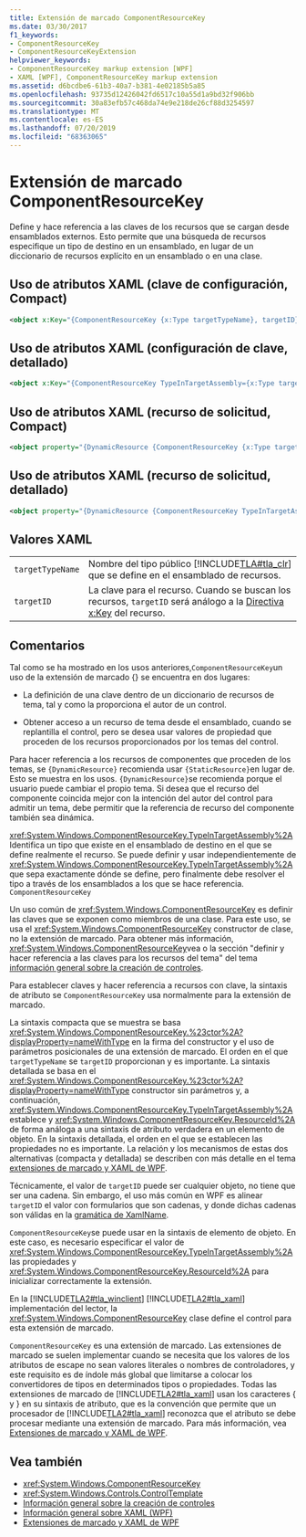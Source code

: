 ```yaml
---
title: Extensión de marcado ComponentResourceKey
ms.date: 03/30/2017
f1_keywords:
- ComponentResourceKey
- ComponentResourceKeyExtension
helpviewer_keywords:
- ComponentResourceKey markup extension [WPF]
- XAML [WPF], ComponentResourceKey markup extension
ms.assetid: d6bcdbe6-61b3-40a7-b381-4e02185b5a85
ms.openlocfilehash: 93735d12426042fd6517c10a55d1a9bd32f906bb
ms.sourcegitcommit: 30a83efb57c468da74e9e218de26cf88d3254597
ms.translationtype: MT
ms.contentlocale: es-ES
ms.lasthandoff: 07/20/2019
ms.locfileid: "68363065"
---
```

# <a name="componentresourcekey-markup-extension"></a>Extensión de marcado ComponentResourceKey
Define y hace referencia a las claves de los recursos que se cargan desde ensamblados externos. Esto permite que una búsqueda de recursos especifique un tipo de destino en un ensamblado, en lugar de un diccionario de recursos explícito en un ensamblado o en una clase.  
  
## <a name="xaml-attribute-usage-setting-key-compact"></a>Uso de atributos XAML (clave de configuración, Compact)  
  
```xml  
<object x:Key="{ComponentResourceKey {x:Type targetTypeName}, targetID}" .../>  
```  
  
## <a name="xaml-attribute-usage-setting-key-verbose"></a>Uso de atributos XAML (configuración de clave, detallado)  
  
```xml  
<object x:Key="{ComponentResourceKey TypeInTargetAssembly={x:Type targetTypeName}, ResourceID=targetID}" .../>  
```  
  
## <a name="xaml-attribute-usage-requesting-resource-compact"></a>Uso de atributos XAML (recurso de solicitud, Compact)  
  
```xml  
<object property="{DynamicResource {ComponentResourceKey {x:Type targetTypeName}, targetID}}" .../>  
```  
  
## <a name="xaml-attribute-usage-requesting-resource-verbose"></a>Uso de atributos XAML (recurso de solicitud, detallado)  
  
```xml  
<object property="{DynamicResource {ComponentResourceKey TypeInTargetAssembly={x:Type targetTypeName}, ResourceID=targetID}}" .../>  
```  
  
## <a name="xaml-values"></a>Valores XAML  
  
|||  
|-|-|  
|`targetTypeName`|Nombre del tipo público [!INCLUDE[TLA#tla_clr](../../../../includes/tlasharptla-clr-md.md)] que se define en el ensamblado de recursos.|  
|`targetID`|La clave para el recurso. Cuando se buscan los recursos, `targetID` será análogo a la [Directiva x:Key](../../xaml-services/x-key-directive.md) del recurso.|  
  
## <a name="remarks"></a>Comentarios  
 Tal como se ha mostrado en los usos anteriores,`ComponentResourceKey`un uso de la extensión de marcado {} se encuentra en dos lugares:  
  
- La definición de una clave dentro de un diccionario de recursos de tema, tal y como la proporciona el autor de un control.  
  
- Obtener acceso a un recurso de tema desde el ensamblado, cuando se replantilla el control, pero se desea usar valores de propiedad que proceden de los recursos proporcionados por los temas del control.  
  
 Para hacer referencia a los recursos de componentes que proceden de los temas, se `{DynamicResource}` recomienda usar `{StaticResource}`en lugar de. Esto se muestra en los usos. `{DynamicResource}`se recomienda porque el usuario puede cambiar el propio tema. Si desea que el recurso del componente coincida mejor con la intención del autor del control para admitir un tema, debe permitir que la referencia de recurso del componente también sea dinámica.  
  
 <xref:System.Windows.ComponentResourceKey.TypeInTargetAssembly%2A> Identifica un tipo que existe en el ensamblado de destino en el que se define realmente el recurso. Se puede definir y usar independientemente de <xref:System.Windows.ComponentResourceKey.TypeInTargetAssembly%2A> que sepa exactamente dónde se define, pero finalmente debe resolver el tipo a través de los ensamblados a los que se hace referencia. `ComponentResourceKey`  
  
 Un uso común de <xref:System.Windows.ComponentResourceKey> es definir las claves que se exponen como miembros de una clase. Para este uso, se usa el <xref:System.Windows.ComponentResourceKey> constructor de clase, no la extensión de marcado. Para obtener más información, <xref:System.Windows.ComponentResourceKey>vea o la sección "definir y hacer referencia a las claves para los recursos del tema" del tema [información general sobre la creación de controles](../controls/control-authoring-overview.md).  
  
 Para establecer claves y hacer referencia a recursos con clave, la sintaxis de atributo se `ComponentResourceKey` usa normalmente para la extensión de marcado.  
  
 La sintaxis compacta que se muestra se basa <xref:System.Windows.ComponentResourceKey.%23ctor%2A?displayProperty=nameWithType> en la firma del constructor y el uso de parámetros posicionales de una extensión de marcado. El orden en el que `targetTypeName` se `targetID` proporcionan y es importante. La sintaxis detallada se basa en el <xref:System.Windows.ComponentResourceKey.%23ctor%2A?displayProperty=nameWithType> constructor sin parámetros y, a continuación, <xref:System.Windows.ComponentResourceKey.TypeInTargetAssembly%2A> establece y <xref:System.Windows.ComponentResourceKey.ResourceId%2A> de forma análoga a una sintaxis de atributo verdadera en un elemento de objeto. En la sintaxis detallada, el orden en el que se establecen las propiedades no es importante. La relación y los mecanismos de estas dos alternativas (compacta y detallada) se describen con más detalle en el tema [extensiones de marcado y XAML de WPF](markup-extensions-and-wpf-xaml.md).  
  
 Técnicamente, el valor de `targetID` puede ser cualquier objeto, no tiene que ser una cadena. Sin embargo, el uso más común en WPF es alinear `targetID` el valor con formularios que son cadenas, y donde dichas cadenas son válidas en la [gramática de XamlName](../../xaml-services/xamlname-grammar.md).  
  
 `ComponentResourceKey`se puede usar en la sintaxis de elemento de objeto. En este caso, es necesario especificar el valor de <xref:System.Windows.ComponentResourceKey.TypeInTargetAssembly%2A> las propiedades y <xref:System.Windows.ComponentResourceKey.ResourceId%2A> para inicializar correctamente la extensión.  
  
 En la [!INCLUDE[TLA2#tla_winclient](../../../../includes/tla2sharptla-winclient-md.md)] [!INCLUDE[TLA2#tla_xaml](../../../../includes/tla2sharptla-xaml-md.md)] implementación del lector, la <xref:System.Windows.ComponentResourceKey> clase define el control para esta extensión de marcado.  
  
 `ComponentResourceKey` es una extensión de marcado. Las extensiones de marcado se suelen implementar cuando se necesita que los valores de los atributos de escape no sean valores literales o nombres de controladores, y este requisito es de índole más global que limitarse a colocar los convertidores de tipos en determinados tipos o propiedades. Todas las extensiones de marcado de [!INCLUDE[TLA2#tla_xaml](../../../../includes/tla2sharptla-xaml-md.md)] usan los caracteres { y } en su sintaxis de atributo, que es la convención que permite que un procesador de [!INCLUDE[TLA2#tla_xaml](../../../../includes/tla2sharptla-xaml-md.md)] reconozca que el atributo se debe procesar mediante una extensión de marcado. Para más información, vea [Extensiones de marcado y XAML de WPF](markup-extensions-and-wpf-xaml.md).  
  
## <a name="see-also"></a>Vea también

- <xref:System.Windows.ComponentResourceKey>
- <xref:System.Windows.Controls.ControlTemplate>
- [Información general sobre la creación de controles](../controls/control-authoring-overview.md)
- [Información general sobre XAML (WPF)](xaml-overview-wpf.md)
- [Extensiones de marcado y XAML de WPF](markup-extensions-and-wpf-xaml.md)
